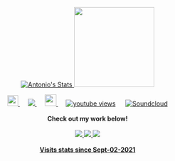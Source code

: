 <p align="center">
  <a href="https://github.com/metantonio" class="rich-diff-level-one">
    <img src="https://github-readme-stats.vercel.app/api?username=metantonio&show_icons=true&theme=dark" alt="Antonio's Stats" >
  <img height="180em" src="https://github-readme-stats.vercel.app/api/top-langs/?username=metantonio&exclude_repo=KNN-Image-Classification&show_icons=true&hide_border=false&layout=compact&langs_count=8&theme=dark"/>
  </a>
  
</p>

<p align="center">
  <a href="https://dev.to/metantonio">
    <img src="https://svgur.com/i/TKs.svg" width="24px"/>
  </a>
  &emsp;
  <a href= "https://instagram.com/metantonio">
    <img src="https://badges.aleen42.com/src/instagram.svg"/>
  </a>
  &emsp;
  <a href="https://linkedin.com/in/metantonio">
    <img src="https://img.shields.io/badge/LinkedIn-0077B5?style=for-the-badge&logo=linkedin&logoColor=white" width="26px"/>
  </a>
  &emsp;
  <a href="https://www.youtube.com/metantonio">
      <img alt="youtube views" title="YouTube views" src="https://img.shields.io/youtube/channel/subscribers/UC65ksYjdenCfaTriVznWs2Q?style=social"/></a>
   &emsp;
  <a href="https://soundcloud.com/metantonio">
      <img alt="Soundcloud" title="Soundcloud" src="https://badges.aleen42.com/src/soundcloud.svg"/></a>
  <br><br>
  <strong>Check out my work below!</strong>
  <br><br>
  <a href="https://github.com/metantonio">
    <img src="https://badges.pufler.dev/years/metantonio?style=flat-square&color=black&logo=github&a=0">
  </a>
<a href="https://github.com/metantonio">
     <img src="https://badges.pufler.dev/visits/metantonio/metantonio?style=flat-square&color=black&logo=github&a=0">
  </a>
  <a href="https://github.com/metantonio?tab=repositories">
    <img src="https://badges.pufler.dev/repos/metantonio?style=flat-square&color=black&logo=github&a=0">
 <br><br>
  <strong>Visits stats since Sept-02-2021</strong>
  <br><br>
</p>